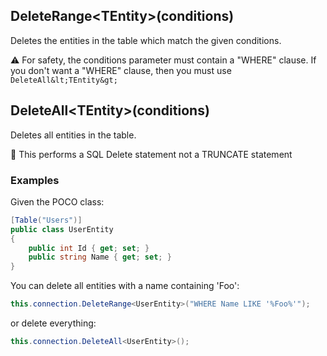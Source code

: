## DeleteRange&lt;TEntity&gt;(conditions)
Deletes the entities in the table which match the given conditions.

:warning: For safety, the conditions parameter must contain a "WHERE" clause. If you don't want a "WHERE" clause, then you must use `DeleteAll&lt;TEntity&gt;`

## DeleteAll&lt;TEntity&gt;(conditions)
Deletes all entities in the table.

:memo: This performs a SQL Delete statement not a TRUNCATE statement

### Examples
Given the POCO class:
```csharp
[Table("Users")]
public class UserEntity
{
    public int Id { get; set; }
    public string Name { get; set; }
}
```

You can delete all entities with a name containing 'Foo':
```csharp
this.connection.DeleteRange<UserEntity>("WHERE Name LIKE '%Foo%'");
```

or delete everything:
```csharp
this.connection.DeleteAll<UserEntity>();
```